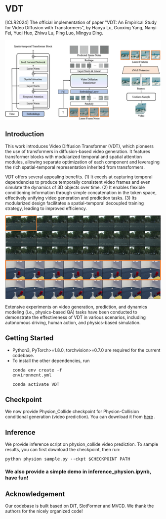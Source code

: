# VDT
[ICLR2024] The official implementation of paper "VDT: An Empirical Study for Video Diffusion with Transformers", by Haoyu Lu, Guoxing Yang, Nanyi Fei, Yuqi Huo, Zhiwu Lu, Ping Luo, Mingyu Ding.

<img src="VDT.png" width="700">

## Introduction
This work introduces Video Diffusion Transformer (VDT), which pioneers the use of transformers in diffusion-based video generation.
It features transformer blocks with modularized temporal and spatial attention modules, allowing separate optimization of each component and leveraging the rich spatial-temporal representation inherited from transformers.

VDT offers several appealing benefits.
(1) It excels at capturing temporal dependencies to produce temporally consistent video frames and even simulate the dynamics of 3D objects over time.
(2) It enables flexible conditioning information through simple concatenation in the token space, effectively unifying video generation and prediction tasks.
(3) Its modularized design facilitates a spatial-temporal decoupled training strategy, leading to improved efficiency. 

<img src="example.png" width="700">

Extensive experiments on video generation, prediction, and dynamics modeling (i.e., physics-based QA) tasks have been conducted to demonstrate the effectiveness of VDT in various scenarios, including autonomous driving, human action, and physics-based simulation.

## Getting Started

- Python3, PyTorch>=1.8.0, torchvision>=0.7.0 are required for the current codebase.
- To install the other dependencies, run
<pre/>conda env create -f environment.yml</pre> 
<pre/>conda activate VDT</pre> 

## Checkpoint
We now provide Physion_Collide checkpoint for Physion-Collision conditional generation (video prediction). You can download it from <a href="https://drive.google.com/file/d/108XteBW8omQhGOqwkS4Rnd1YfzOxN3YL/view?usp=sharing">here</a> .


## Inference
We provide inference script on physion_collide video prediction. To sample results, you can first download the checkpoint, then run:

<pre/>python physion_sample.py --ckpt $CHECKPOINT_PATH </pre> 


### We also provide a simple demo in inference_physion.ipynb, have fun!


## Acknowledgement
Our codebase is built based on DiT, SlotFormer and MVCD. We thank the authors for the nicely organized code!
